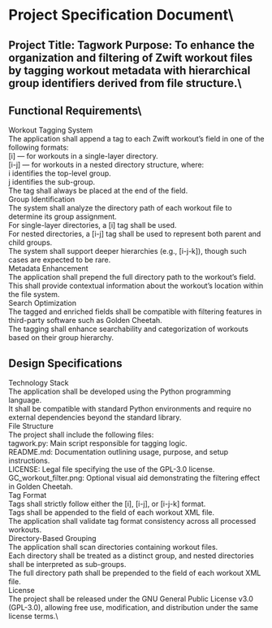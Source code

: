 # Project Specification Document\
## Project Title: Tagwork Purpose: To enhance the organization and filtering of Zwift workout files by tagging workout metadata with hierarchical group identifiers derived from file structure.\

## Functional Requirements\
Workout Tagging System\
The application shall append a tag to each Zwift workout’s <name> field in one of the following formats:\
[i] — for workouts in a single-layer directory.\
[i-j] — for workouts in a nested directory structure, where:\
i identifies the top-level group.\
j identifies the sub-group.\
The tag shall always be placed at the end of the <name> field.\
Group Identification\
The system shall analyze the directory path of each workout file to determine its group assignment.\
For single-layer directories, a [i] tag shall be used.\
For nested directories, a [i-j] tag shall be used to represent both parent and child groups.\
The system shall support deeper hierarchies (e.g., [i-j-k]), though such cases are expected to be rare.\
Metadata Enhancement\
The application shall prepend the full directory path to the workout’s <description> field.\
This shall provide contextual information about the workout’s location within the file system.\
Search Optimization\
The tagged <name> and enriched <description> fields shall be compatible with filtering features in third-party software such as Golden Cheetah.\
The tagging shall enhance searchability and categorization of workouts based on their group hierarchy.

## Design Specifications

Technology Stack\
The application shall be developed using the Python programming language.\
It shall be compatible with standard Python environments and require no external dependencies beyond the standard library.\
File Structure\
The project shall include the following files:\
tagwork.py: Main script responsible for tagging logic.\
README.md: Documentation outlining usage, purpose, and setup instructions.\
LICENSE: Legal file specifying the use of the GPL-3.0 license.\
GC_workout_filter.png: Optional visual aid demonstrating the filtering effect in Golden Cheetah.\
Tag Format\
Tags shall strictly follow either the [i], [i-j], or [i-j-k] format.\
Tags shall be appended to the <name> field of each workout XML file.\
The application shall validate tag format consistency across all processed workouts.\
Directory-Based Grouping\
The application shall scan directories containing workout files.\
Each directory shall be treated as a distinct group, and nested directories shall be interpreted as sub-groups.\
The full directory path shall be prepended to the <description> field of each workout XML file.\
License\
The project shall be released under the GNU General Public License v3.0 (GPL-3.0), allowing free use, modification, and distribution under the same license terms.\